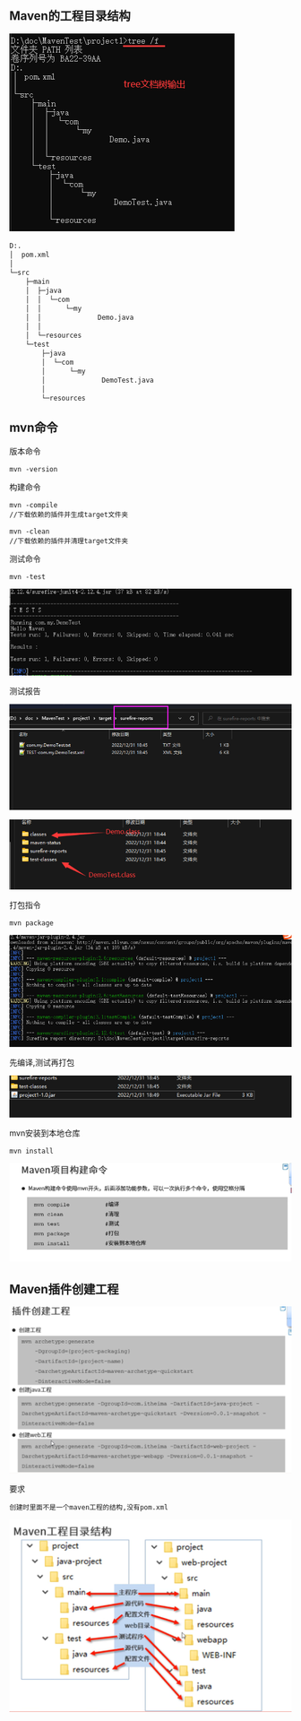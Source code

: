 ## Maven的工程目录结构

![image-20221231185858384](assets/image-20221231185858384.png)

```
D:.
│  pom.xml
│
└─src
    ├─main
    │  ├─java
    │  │  └─com
    │  │      └─my
    │  │              Demo.java
    │  │
    │  └─resources
    └─test
        ├─java
        │  └─com
        │      └─my
        │              DemoTest.java
        │
        └─resources
```

## mvn命令

版本命令

```
mvn -version
```

构建命令

```
mvn -compile
//下载依赖的插件并生成target文件夹
```

```
mvn -clean
//下载依赖的插件并清理target文件夹
```

测试命令

```
mvn -test
```

![image-20221231184548160](assets/image-20221231184548160.png)

测试报告

![image-20221231184803873](assets/image-20221231184803873.png)

![image-20221231184918903](assets/image-20221231184918903.png)

打包指令

```
mvn package
```

![image-20221231185429841](assets/image-20221231185429841.png)

先编译,测试再打包

![image-20221231185329598](assets/image-20221231185329598.png)

mvn安装到本地仓库

```
mvn install
```

![image-20221231185500626](assets/image-20221231185500626.png)

## Maven插件创建工程

![image-20221231190143067](assets/image-20221231190143067.png)

要求

```
创建时里面不是一个maven工程的结构,没有pom.xml
```

![image-20221231190535661](assets/image-20221231190535661.png)
